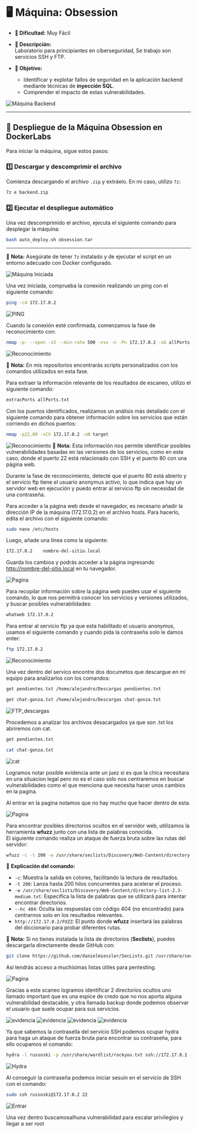 # 🖥️ **Máquina: Obsession**  
- **🔹 Dificultad:** Muy Fácil  
- **📌 Descripción:**  
  Laboratorio para principiantes en ciberseguridad, Se trabajo son servicios SSH y FTP.

- **🎯 Objetivo:**  
  - Identificar y explotar fallos de seguridad en la aplicación backend mediante técnicas de **inyección SQL**.  
  - Comprender el impacto de estas vulnerabilidades.  

![Máquina Backend](/Obsession/Imagenes/Plantilla.png)

---

## 🚀 **Despliegue de la Máquina Obsession en DockerLabs**  

Para iniciar la máquina, sigue estos pasos:

### 1️⃣ **Descargar y descomprimir el archivo**  
Comienza descargando el archivo `.zip` y extráelo. En mi caso, utilizo `7z`:

```bash
7z e backend.zip
```

### 2️⃣ **Ejecutar el despliegue automático**  
Una vez descomprimido el archivo, ejecuta el siguiente comando para desplegar la máquina:

```bash
bash auto_deploy.sh obsession.tar
```

---

📌 **Nota:** Asegúrate de tener `7z` instalado y de ejecutar el script en un entorno adecuado con Docker configurado.  

![Máquina Iniciada](/Obsession/Imagenes/Despliegue.jpeg)

Una vez iniciada, comprueba la conexión realizando un ping con el siguiente comando:

```bash
ping -c4 172.17.0.2
```
![PING](/Obsession/Imagenes/Ping.jpeg)

Cuando la conexión esté confirmada, comenzamos la fase de reconocimiento con:

```bash
nmap -p- --open -sS --min-rate 500 -vvv -n -Pn 172.17.0.2 -oG allPorts.txt
```
![Reconocimiento](/Obsession/Imagenes/Puertos.jpeg)

📌 **Nota:** En mis repositorios encontrarás scripts personalizados con los comandos utilizados en esta fase.

Para extraer la información relevante de los resultados de escaneo, utilizo el siguiente comando:

```bash
extracPorts allPorts.txt
```

Con los puertos identificados, realizamos un análisis más detallado con el siguiente comando para obtener información sobre los servicios que están corriendo en dichos puertos:

```bash
nmap -p22,80 -sCV 172.17.0.2 -oN target
```
![Reconocimiento](/Obsession/Imagenes/Servicios.jpeg)
📌 **Nota:** Esta información nos permite identificar posibles vulnerabilidades basadas en las versiones de los servicios, como en este caso, donde el puerto 22 está relacionado con SSH y el puerto 80 con una página web.

Durante la fase de reconocimiento, detecté que el puerto 80 está abierto y el servicio ftp tiene el usuario anonymus activo, lo que indica que hay un servidor web en ejecución y puedo entrar al servicio ftp sin necesidad de una contraseña.

Para acceder a la página web desde el navegador, es necesario añadir la dirección IP de la máquina (172.17.0.2) en el archivo hosts.
Para hacerlo, edita el archivo con el siguiente comando:

```bash
sudo nano /etc/hosts
```
Luego, añade una línea como la siguiente:

```bash
172.17.0.2    nombre-del-sitio.local
```
Guarda los cambios y podrás acceder a la página ingresando http://nombre-del-sitio.local en tu navegador.

![Pagina](/Backend/Images/etchost.jpeg)

Para recopilar información sobre la página web puedes usar el siguiente comando, lo que nos permitirá conocer los servicios y versiones utilizados, y buscar posibles vulnerabilidades:

```bash
whatweb 172.17.0.2
```

Para entrar al servicio ftp ya que esta habilitado el usuario anonymus, usamos el siguiente comando y cuando pida la contraseña solo le damos enter:
```bash
ftp 172.17.0.2
```
![Reconocimiento](/Obsession/Imagenes/FTP.jpeg)

 Una vez dentro del servico encontre dos documetos que descargue en mi equipo para analizarlos con los comandos:

```bash
get pendientes.txt /home/alejandro/Descargas pendientes.txt
```
```bash
get chat-gonza.txt /home/alejandro/Descargas chat-gonza.txt
```
 
![FTP_descargas](/Obsession/Imagenes/FTP_descargas.jpeg)

Procedemos a analizar los archivos desacargados ya que son .txt los abriremos con cat.
```bash
get pendientes.txt 
```
```bash
cat chat-gonza.txt 
```

![cat](/Obsession/Imagenes/Lectura.jpeg)

Logramos notar posible evidencia ante un juez si es que la chica necesitara en una situacion legal pero no es el caso solo nos centraremos en buscar vulnerabilidades como el que menciona que necesita hacer unos cambios en la pagina.

Al entrar en la pagina notamos que no hay mucho que hacer dentro de esta.

![Pagina](/Obsession/Imagenes/Pagina.jpeg)

Para encontrar posibles directorios ocultos en el servidor web, utilizamos la herramienta **wfuzz** junto con una lista de palabras conocida.  
El siguiente comando realiza un ataque de fuerza bruta sobre las rutas del servidor:

```bash
wfuzz -c -t 200 -w /usr/share/seclists/Discovery/Web-Content/directory-list-2.3-medium.txt --hc 404 http://172.17.0.2/FUZZ
```

📌 **Explicación del comando:**
- `-c`: Muestra la salida en colores, facilitando la lectura de resultados.
- `-t 200`: Lanza hasta 200 hilos concurrentes para acelerar el proceso.
- `-w /usr/share/seclists/Discovery/Web-Content/directory-list-2.3-medium.txt`: Especifica la lista de palabras que se utilizará para intentar encontrar directorios.
- `--hc 404`: Oculta las respuestas con código 404 (no encontrado) para centrarnos solo en los resultados relevantes.
- `http://172.17.0.2/FUZZ`: El punto donde **wfuzz** insertará las palabras del diccionario para probar diferentes rutas.

📎 **Nota:** Si no tienes instalada la lista de directorios (**Seclists**), puedes descargarla directamente desde GitHub con:

```bash
git clone https://github.com/danielmiessler/SecLists.git /usr/share/seclists
```
Así tendrás acceso a muchísimas listas útiles para pentesting.

![Pagina](/Obsession/Imagenes/wfuzz.jpeg)

Gracias a este scaneo logramos identificar 2 directorios ocultos uno llamado important que es una espice de credo  que no nos aporta alguna vulnerabilidad destacable, y otra llamada backup donde podemos observar el usuario que suele ocupar para sus servicios.

![evidencia](/Obsession/Imagenes/important.jpeg)
![evidencia](/Obsession/Imagenes/Contenido_importan.jpeg)
![evidencia](/Obsession/Imagenes/backup.jpeg)
![evidencia](/Obsession/Imagenes/Contenido_backup.jpeg)

Ya que sabemos la contrasella del servicio SSH podemos ocupar hydra para haga un ataque de fuerza bruta para encontrar su contraseña, para ello ocupamos el comando:

```bash
hydra -l russoski -p /usr/share/wordlist/rockyou.txt ssh://172.17.0.2 -t 50
```

![Hydra](/Obsession/Imagenes/Hydrassh.jpeg)

Al conseguir la contraseña podemos iniciar sesuin en el servicio de SSH con el comando:
```bash
sudo ssh russoski@172.17.0.2 22
 ```
![Entrar](/Obsession/Imagenes/Entrar.jpeg)

Una vez dentro buscamosalhuna vulnerabilidad para escalar privilegios y llegar a ser root



